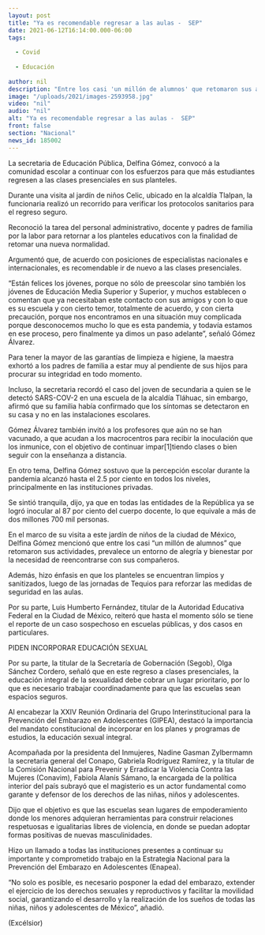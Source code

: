 ```yaml
---
layout: post
title: "Ya es recomendable regresar a las aulas -  SEP"
date: 2021-06-12T16:14:00.000-06:00
tags:
  
  - Covid
  
  - Educación
  
author: nil
description: "Entre los casi 'un millón de alumnos' que retomaron sus actividades, prevalece un entorno de alegría y bienestar por la necesidad de reencontrarse, dijo Delfina Gómez titular de la SEP"
image: "/uploads/2021/images-2593958.jpg"
video: "nil"
audio: "nil"
alt: "Ya es recomendable regresar a las aulas -  SEP"
front: false
section: "Nacional"
news_id: 185002
---
```


La secretaria de Educación Pública, Delfina Gómez, convocó a la comunidad escolar a continuar con los esfuerzos para que más estudiantes regresen a las clases presenciales en sus planteles.

Durante una visita al jardín de niños Celic, ubicado en la alcaldía Tlalpan, la funcionaria realizó un recorrido para verificar los protocolos sanitarios para el regreso seguro.

Reconoció la tarea del personal administrativo, docente y padres de familia por la labor para retornar a los planteles educativos con la finalidad de retomar una nueva normalidad.

Argumentó que, de acuerdo con posiciones de especialistas nacionales e internacionales, es recomendable ir de nuevo a las clases presenciales.

“Están felices los jóvenes, porque no sólo de preescolar sino también los jóvenes de Educación Media Superior y Superior, y muchos establecen o comentan que ya necesitaban este contacto con sus amigos y con lo que es su escuela y con cierto temor, totalmente de acuerdo, y con cierta precaución, porque nos encontramos en una situación muy complicada porque desconocemos mucho lo que es esta pandemia, y todavía estamos en ese proceso, pero finalmente ya dimos un paso adelante”, señaló Gómez Álvarez.

Para tener la mayor de las garantías de limpieza e higiene, la maestra exhortó a los padres de familia a estar muy al pendiente de sus hijos para procurar su integridad en todo momento.

Incluso, la secretaria recordó el caso del joven de secundaria a quien se le detectó SARS-COV-2 en una escuela de la alcaldía Tláhuac, sin embargo, afirmó que su familia había confirmado que los síntomas se detectaron en su casa y no en las instalaciones escolares.

Gómez Álvarez también invitó a los profesores que aún no se han vacunado, a que acudan a los macrocentros para recibir la inoculación que los inmunice, con el objetivo de continuar impar[1]tiendo clases o bien seguir con la enseñanza a distancia.

En otro tema, Delfina Gómez sostuvo que la percepción escolar durante la pandemia alcanzó hasta el 2.5 por ciento en todos los niveles, principalmente en las instituciones privadas.

Se sintió tranquila, dijo, ya que en todas las entidades de la República ya se logró inocular al 87 por ciento del cuerpo docente, lo que equivale a más de dos millones 700 mil personas.

En el marco de su visita a este jardín de niños de la ciudad de México, Delfina Gómez mencionó que entre los casi “un millón de alumnos” que retomaron sus actividades, prevalece un entorno de alegría y bienestar por la necesidad de reencontrarse con sus compañeros.

Además, hizo énfasis en que los planteles se encuentran limpios y sanitizados, luego de las jornadas de Tequios para reforzar las medidas de seguridad en las aulas.

Por su parte, Luis Humberto Fernández, titular de la Autoridad Educativa Federal en la Ciudad de México, reiteró que hasta el momento sólo se tiene el reporte de un caso sospechoso en escuelas públicas, y dos casos en particulares.

 

PIDEN INCORPORAR EDUCACIÓN SEXUAL

 

Por su parte, la titular de la Secretaría de Gobernación (Segob), Olga Sánchez Cordero, señaló que en este regreso a clases presenciales, la educación integral de la sexualidad debe cobrar un lugar prioritario, por lo que es necesario trabajar coordinadamente para que las escuelas sean espacios seguros.

Al encabezar la XXIV Reunión Ordinaria del Grupo Interinstitucional para la Prevención del Embarazo en Adolescentes (GIPEA), destacó la importancia del mandato constitucional de incorporar en los planes y programas de estudios, la educación sexual integral.

Acompañada por la presidenta del Inmujeres, Nadine Gasman Zylbermamn la secretaria general del Conapo, Gabriela Rodríguez Ramírez, y la titular de la Comisión Nacional para Prevenir y Erradicar la Violencia Contra las Mujeres (Conavim), Fabiola Alanís Sámano, la encargada de la política interior del país subrayó que el magisterio es un actor fundamental como garante y defensor de los derechos de las niñas, niños y adolescentes.

Dijo que el objetivo es que las escuelas sean lugares de empoderamiento donde los menores adquieran herramientas para construir relaciones respetuosas e igualitarias libres de violencia, en donde se puedan adoptar formas positivas de nuevas masculinidades.

Hizo un llamado a todas las instituciones presentes a continuar su importante y comprometido trabajo en la Estrategia Nacional para la Prevención del Embarazo en Adolescentes (Enapea).

“No solo es posible, es necesario posponer la edad del embarazo, extender el ejercicio de los derechos sexuales y reproductivos y facilitar la movilidad social, garantizando el desarrollo y la realización de los sueños de todas las niñas, niños y adolescentes de México”, añadió.

(Excélsior)